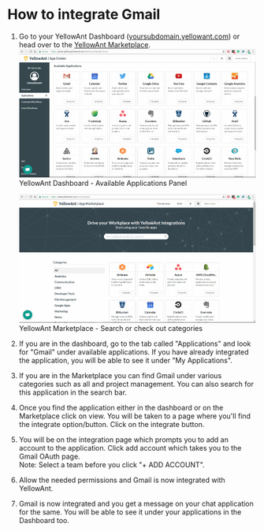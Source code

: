 # **How to integrate Gmail**

1. Go to your YellowAnt Dashboard \([yoursubdomain.yellowant.com](/yoursubdomain.yellowant.com)\) or head over to the [YellowAnt Marketplace](https://www.yellowant.com/marketplace).  
   ![](/assets/InstaDash.jpg)YellowAnt Dashboard - Available Applications Panel

   ![](/assets/InstaMP.png)YellowAnt Marketplace - Search or check out categories

2. If you are in the dashboard, go to the tab called "Applications" and look for "Gmail" under available applications. If you have already integrated the application, you will be able to see it under "My Applications".

3. If you are in the Marketplace you can find Gmail under various categories such as all and project management. You can also search for this application in the search bar.

4. Once you find the application either in the dashboard or on the Marketplace click on view. You will be taken to a page where you'll find the integrate option/button. Click on the integrate button.

5. You will be on the integration page which prompts you to add an account to the application. Click add account which takes you to the Gmail OAuth page.  
   Note: Select a team before you click "+ ADD ACCOUNT".

6. Allow the needed permissions and Gmail is now integrated with YellowAnt.

7. Gmail is now integrated and you get a message on your chat application for the same. You will be able to see it under your applications in the Dashboard too.



